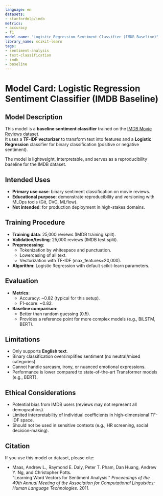 ```yaml
---
language: en
datasets:
- stanfordnlp/imdb
metrics:
- accuracy
- f1
model-name: "Logistic Regression Sentiment Classifier (IMDB Baseline)"
library_name: scikit-learn
tags:
- sentiment-analysis
- text-classification
- imdb
- baseline
---
```


# Model Card: Logistic Regression Sentiment Classifier (IMDB Baseline)

## Model Description
This model is a **baseline sentiment classifier** trained on the [IMDB Movie Reviews dataset](https://huggingface.co/datasets/stanfordnlp/imdb).  
It uses a **TF-IDF vectorizer** to transform text into features and a **Logistic Regression** classifier for binary classification (positive or negative sentiment).  

The model is lightweight, interpretable, and serves as a reproducibility baseline for the IMDB dataset.

## Intended Uses
- **Primary use case**: binary sentiment classification on movie reviews.  
- **Educational purpose**: demonstrate reproducibility and versioning with MLOps tools (Git, DVC, MLflow).  
- **Not intended**: for production deployment in high-stakes domains.

## Training Procedure
- **Training data**: 25,000 reviews (IMDB training split).  
- **Validation/testing**: 25,000 reviews (IMDB test split).  
- **Preprocessing**:
  - Tokenization by whitespace and punctuation.
  - Lowercasing of all text.
  - Vectorization with TF-IDF (max_features=20,000).  
- **Algorithm**: Logistic Regression with default scikit-learn parameters.

## Evaluation
- **Metrics**:
  - Accuracy: ~0.82 (typical for this setup).  
  - F1-score: ~0.82.  
- **Baseline comparison**:
  - Better than random guessing (0.5).  
  - Provides a reference point for more complex models (e.g., BiLSTM, BERT).  

## Limitations
- Only supports **English text**.  
- Binary classification oversimplifies sentiment (no neutral/mixed categories).  
- Cannot handle sarcasm, irony, or nuanced emotional expressions.  
- Performance is lower compared to state-of-the-art Transformer models (e.g., BERT).  

## Ethical Considerations
- Potential bias from IMDB users (reviews may not represent all demographics).  
- Limited interpretability of individual coefficients in high-dimensional TF-IDF space.  
- Should not be used in sensitive contexts (e.g., HR screening, social decision-making).  

## Citation
If you use this model or dataset, please cite:  

- Maas, Andrew L., Raymond E. Daly, Peter T. Pham, Dan Huang, Andrew Y. Ng, and Christopher Potts.  
  "Learning Word Vectors for Sentiment Analysis." *Proceedings of the 49th Annual Meeting of the Association for Computational Linguistics: Human Language Technologies*. 2011.

